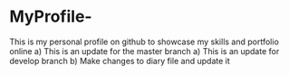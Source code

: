 # MyProfile-
This is my personal profile on github to showcase my skills and portfolio online
a) This is an update for the master branch
a) This is an update for develop branch
b) Make changes to diary file and update it

